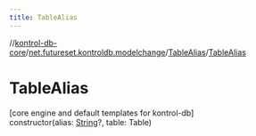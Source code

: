 ```yaml
---
title: TableAlias
---
```

//[kontrol-db-core](../../../index.html)/[net.futureset.kontroldb.modelchange](../index.html)/[TableAlias](index.html)/[TableAlias](-table-alias.html)



# TableAlias



[core engine and default templates for kontrol-db]\
constructor(alias: [String](https://kotlinlang.org/api/latest/jvm/stdlib/kotlin/-string/index.html)?, table: Table)




